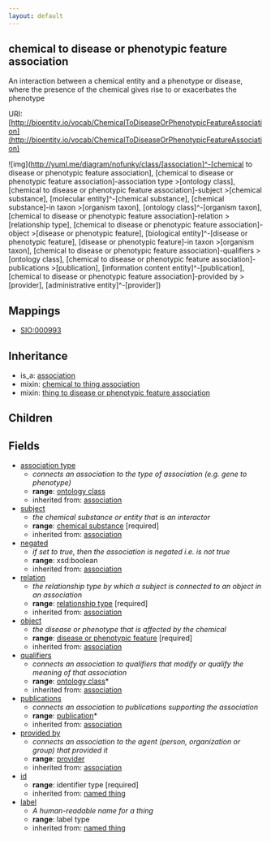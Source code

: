 ```yaml
---
layout: default
---
```


## chemical to disease or phenotypic feature association


An interaction between a chemical entity and a phenotype or disease, where the presence of the chemical gives rise to or exacerbates the phenotype

URI: [http://bioentity.io/vocab/ChemicalToDiseaseOrPhenotypicFeatureAssociation](http://bioentity.io/vocab/ChemicalToDiseaseOrPhenotypicFeatureAssociation)


![img](http://yuml.me/diagram/nofunky/class/[association]^-[chemical to disease or phenotypic feature association], [chemical to disease or phenotypic feature association]-association type >[ontology class], [chemical to disease or phenotypic feature association]-subject >[chemical substance], [molecular entity]^-[chemical substance], [chemical substance]-in taxon >[organism taxon], [ontology class]^-[organism taxon], [chemical to disease or phenotypic feature association]-relation >[relationship type], [chemical to disease or phenotypic feature association]-object >[disease or phenotypic feature], [biological entity]^-[disease or phenotypic feature], [disease or phenotypic feature]-in taxon >[organism taxon], [chemical to disease or phenotypic feature association]-qualifiers >[ontology class], [chemical to disease or phenotypic feature association]-publications >[publication], [information content entity]^-[publication], [chemical to disease or phenotypic feature association]-provided by >[provider], [administrative entity]^-[provider])
## Mappings

 * [SIO:000993](http://semanticscience.org/resource/SIO_000993)

## Inheritance

 *  is_a: [association](Association.html)
 *  mixin: [chemical to thing association](ChemicalToThingAssociation.html)
 *  mixin: [thing to disease or phenotypic feature association](ThingToDiseaseOrPhenotypicFeatureAssociation.html)

## Children



## Fields

 * [association type](association_type.html)
    * _connects an association to the type of association (e.g. gene to phenotype)_
    * __range__: [ontology class](OntologyClass.html)
    * inherited from: [association](Association.html)
 * [subject](subject.html)
    * _the chemical substance or entity that is an interactor_
    * __range__: [chemical substance](ChemicalSubstance.html) [required]
    * inherited from: [association](Association.html)
 * [negated](negated.html)
    * _if set to true, then the association is negated i.e. is not true_
    * __range__: xsd:boolean
    * inherited from: [association](Association.html)
 * [relation](relation.html)
    * _the relationship type by which a subject is connected to an object in an association_
    * __range__: [relationship type](RelationshipType.html) [required]
    * inherited from: [association](Association.html)
 * [object](object.html)
    * _the disease or phenotype that is affected by the chemical_
    * __range__: [disease or phenotypic feature](DiseaseOrPhenotypicFeature.html) [required]
    * inherited from: [association](Association.html)
 * [qualifiers](qualifiers.html)
    * _connects an association to qualifiers that modify or qualify the meaning of that association_
    * __range__: [ontology class](OntologyClass.html)*
    * inherited from: [association](Association.html)
 * [publications](publications.html)
    * _connects an association to publications supporting the association_
    * __range__: [publication](Publication.html)*
    * inherited from: [association](Association.html)
 * [provided by](provided_by.html)
    * _connects an association to the agent (person, organization or group) that provided it_
    * __range__: [provider](Provider.html)
    * inherited from: [association](Association.html)
 * [id](id.html)
    * __range__: identifier type [required]
    * inherited from: [named thing](NamedThing.html)
 * [label](label.html)
    * _A human-readable name for a thing_
    * __range__: label type
    * inherited from: [named thing](NamedThing.html)
